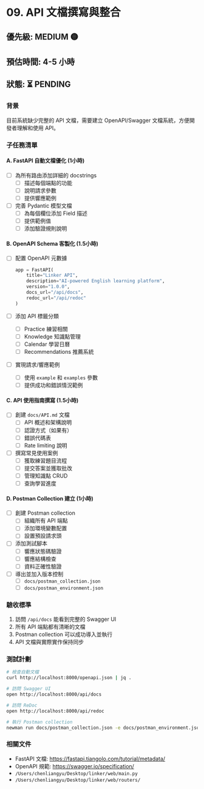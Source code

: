 # 09. API 文檔撰寫與整合

## 優先級: MEDIUM 🟡
## 預估時間: 4-5 小時
## 狀態: ⏳ PENDING

### 背景
目前系統缺少完整的 API 文檔，需要建立 OpenAPI/Swagger 文檔系統，方便開發者理解和使用 API。

### 子任務清單

#### A. FastAPI 自動文檔優化 (1小時)
- [ ] 為所有路由添加詳細的 docstrings
  - [ ] 描述每個端點的功能
  - [ ] 說明請求參數
  - [ ] 提供響應範例
  
- [ ] 完善 Pydantic 模型文檔
  - [ ] 為每個欄位添加 Field 描述
  - [ ] 提供範例值
  - [ ] 添加驗證規則說明

#### B. OpenAPI Schema 客製化 (1.5小時)
- [ ] 配置 OpenAPI 元數據
  ```python
  app = FastAPI(
      title="Linker API",
      description="AI-powered English learning platform",
      version="1.0.0",
      docs_url="/api/docs",
      redoc_url="/api/redoc"
  )
  ```
  
- [ ] 添加 API 標籤分類
  - [ ] Practice 練習相關
  - [ ] Knowledge 知識點管理
  - [ ] Calendar 學習日曆
  - [ ] Recommendations 推薦系統
  
- [ ] 實現請求/響應範例
  - [ ] 使用 `example` 和 `examples` 參數
  - [ ] 提供成功和錯誤情況範例

#### C. API 使用指南撰寫 (1.5小時)
- [ ] 創建 `docs/API.md` 文檔
  - [ ] API 概述和架構說明
  - [ ] 認證方式（如果有）
  - [ ] 錯誤代碼表
  - [ ] Rate limiting 說明
  
- [ ] 撰寫常見使用案例
  - [ ] 獲取練習題目流程
  - [ ] 提交答案並獲取批改
  - [ ] 管理知識點 CRUD
  - [ ] 查詢學習進度

#### D. Postman Collection 建立 (1小時)
- [ ] 創建 Postman collection
  - [ ] 組織所有 API 端點
  - [ ] 添加環境變數配置
  - [ ] 設置預設請求頭
  
- [ ] 添加測試腳本
  - [ ] 響應狀態碼驗證
  - [ ] 響應結構檢查
  - [ ] 資料正確性驗證
  
- [ ] 導出並加入版本控制
  - [ ] `docs/postman_collection.json`
  - [ ] `docs/postman_environment.json`

### 驗收標準
1. 訪問 `/api/docs` 能看到完整的 Swagger UI
2. 所有 API 端點都有清晰的文檔
3. Postman collection 可以成功導入並執行
4. API 文檔與實際實作保持同步

### 測試計劃
```bash
# 檢查自動文檔
curl http://localhost:8000/openapi.json | jq .

# 訪問 Swagger UI
open http://localhost:8000/api/docs

# 訪問 ReDoc
open http://localhost:8000/api/redoc

# 執行 Postman collection
newman run docs/postman_collection.json -e docs/postman_environment.json
```

### 相關文件
- FastAPI 文檔: https://fastapi.tiangolo.com/tutorial/metadata/
- OpenAPI 規範: https://swagger.io/specification/
- `/Users/chenliangyu/Desktop/linker/web/main.py`
- `/Users/chenliangyu/Desktop/linker/web/routers/`